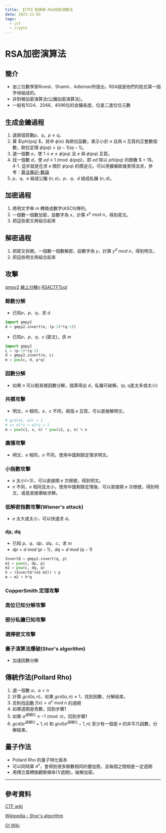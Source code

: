 ```yaml
---
title: 【CTF】密碼學-RSA加密演算法
date: 2023-11-03
tags:
  - ctf
  - crypto
---
```


# RSA加密演算法

## 簡介

* 由三位數學家Rivest、Shamir、Adleman所提出，RSA就是他們的姓氏第一個字母組成的。
* 非對稱加密演算法(公鑰加密演算法)。
* 一般有1024、2048、4096位的金鑰長度，位是二進位位元數

## 生成金鑰過程

1. 選兩個質數$p$、$q$，$p\neq q$。
2. 算 $\phi(pq) $，其中 $\phi(n)$ 為歐拉函數，表示小於 $n$ 且與 $n$ 互質的正整數個數，歐拉定理 $\phi(pq) = (p-1)(q-1)$。
3. 選一個數 $e$，使 $1 \leq e \leq \phi(pq)$ 且 $e$ 與 $\phi(pq)$ 互質。
4. 找一個數 $d$，使 $ed \equiv 1 \pmod{\phi(pq)}$，即 $ed$ 除以 $phi(pq)$ 的餘數 $ = 1$。
4-1. 這步就是在求 $e$ 關於 $\phi(pq)$ 的模逆元，可以用擴展歐幾里得法求，參考：[算法筆記-數論](/posts/1/algo-number-theory/#貝祖定理bezouts-thm)
5. $p$、$q$、$e$ 組成公鑰 $(n,e)$，$p$、$q$、$d$ 組成私鑰 $(n,d)$。

## 加密過程

1. 將明文字串 $m$ 轉換成數字(ASCII)陣列。
2. 一個數一個數加密，設數字為 $x$，計算 $x^e\ mod\ n$，得到密文。
3. 把這些密文再組合起來

## 解密過程

1. 把密文拆開，一個數一個數解密，設數字為 $y$，計算 $y^d\ mod\ n$，得到明文。
2. 把這些明文再組合起來

## 攻擊

[gmpy2](https://github.com/aleaxit/gmpy)
[線上分解n](http://factordb.com)
[RSACTFTool](https://github.com/RsaCtfTool/RsaCtfTool)

### 餘數分解
* 已知$e$、$p$、$q$，求 $d$

```py
import gmpy2
d = gmpy2.invert(e, (p-1)*(q-1))
```

* 已知$e$、$p$、$q$、$c$ (密文)，求 $m$

```py
import gmpy2
L = (p-1)*(q-1)
d = gmpy2.invert(e, L)
m = pow(c, d, p*q)
```

### 因數分解
* 如果 $n$ 可以輕易被因數分解，就算得出 $d$，私鑰可破解。(p, q差太多或太小)

### 共模攻擊
* 明文、$n$ 相同，$e$、$c$ 不同，兩個 $e$ 互質，可以直接解明文。
```py
# gcd(e1, e2) = 1
# => e1*x + e2*y = 1
m = pow(c1, x, n) * pow(c2, y, n) % n
```

### 廣播攻擊
* 明文、$e$ 相同，$n$ 不同，使用中國剩餘定理求明文。

### 小指數攻擊
* $e$ 太小(=3)，可以直接開 $e$ 次根號，得到明文。
* $n$ 不同，$e$ 相同且太小，使用中國剩餘定理後，可以直接開 $e$ 次根號，得到明文，或是直接爆破求解。

### 低解密指數攻擊(Wiener's attack)
* $e$ 太大或太小，可以快速求 $d$。

### dp, dq
* 已知 $p$、$q$、$dp$、$dq$、$c$，求 $m$
* $dp = d\ mod\ (p-1)$，$dq = d\ mod\ (q-1)$

```py
InvertQ = gmpy2.invert(q, p)
m1 = pow(c, dp, p)
m2 = pow(c, dq, q)
h = (InvertQ*(m1-m2)) % p
m = m2 + h*q
```

### CopperSmith 定理攻擊

### 高位已知分解攻擊

### 部分私鑰已知攻擊

### 選擇密文攻擊

### 量子演算法爆破(Shor's algorithm)
* 加速因數分解

## 傳統作法(Pollard Rho)
1. 選一個數 $a$，$a<n$
2. 計算 $gcd(a,n)$，如果 $gcd(a,n) \neq 1$，找到因數，分解結束。
3. 否則找函數 $f(x) = a^x\ mod\ n$ 的週期
4. 如果週期是奇數，回到步驟1
5. 如果 $a^{週期/2} \equiv -1 \pmod{n}$，回到步驟1
6. $gcd(a^{週期/2}+1,n)$ 和 $gcd(a^{週期/2}-1,n)$ 至少有一個是 $n$ 的非平凡因數，分解結束。

## 量子作法
* Pollard Rho 的量子特化版本
* 可以同時算 $a^x$，會得到很多餘數相同的疊加態，且每個之間相差一定週期
* 用傅立葉轉換觀察頻率(1/週期)，破解加密。

---

## 參考資料

[CTF wiki](https://ctf-wiki.org/crypto/asymmetric/rsa/rsa_theory/)

[Wikipedia - Shor's algorithm](https://en.wikipedia.org/wiki/Shor%27s_algorithm)

[OI Wiki](https://oi-wiki.org/math/number-theory/pollard-rho/)



